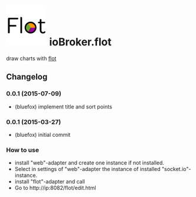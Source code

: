 ![Logo](admin/flot.png)
ioBroker.flot
=================

draw charts with [flot](http://www.flotcharts.org/)

## Changelog

### 0.0.1 (2015-07-09)
* (bluefox) implement title and sort points

### 0.0.1 (2015-03-27)
* (bluefox) initial commit

### How to use
- install "web"-adapter and create one instance if not installed.
- Select in settings of "web"-adapter the instance of installed "socket.io"-instance.
- install "flot"-adapter and call
- Go to http://ip:8082/flot/edit.html